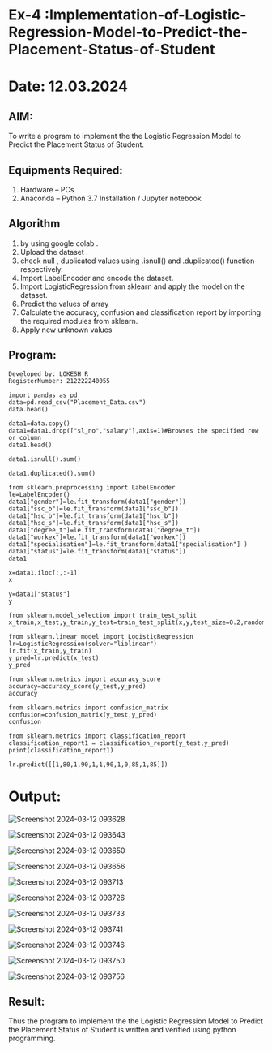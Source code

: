 # Ex-4 :Implementation-of-Logistic-Regression-Model-to-Predict-the-Placement-Status-of-Student
# Date: 12.03.2024
## AIM:
To write a program to implement the the Logistic Regression Model to Predict the Placement Status of Student.

## Equipments Required:
1. Hardware – PCs
2. Anaconda – Python 3.7 Installation / Jupyter notebook

## Algorithm
1. by using google colab .
2. Upload the dataset .
3. check null , duplicated values using .isnull() and .duplicated() function respectively.
4. Import LabelEncoder and encode the dataset.
5. Import LogisticRegression from sklearn and apply the model on the dataset.
6. Predict the values of array
7. Calculate the accuracy, confusion and classification report by importing the required modules from sklearn.
8. Apply new unknown values
## Program:
```
Developed by: LOKESH R
RegisterNumber: 212222240055
```
```
import pandas as pd
data=pd.read_csv("Placement_Data.csv")
data.head()

data1=data.copy()
data1=data1.drop(["sl_no","salary"],axis=1)#Browses the specified row or column
data1.head()

data1.isnull().sum()

data1.duplicated().sum()

from sklearn.preprocessing import LabelEncoder
le=LabelEncoder()
data1["gender"]=le.fit_transform(data1["gender"])
data1["ssc_b"]=le.fit_transform(data1["ssc_b"])
data1["hsc_b"]=le.fit_transform(data1["hsc_b"])
data1["hsc_s"]=le.fit_transform(data1["hsc_s"])
data1["degree_t"]=le.fit_transform(data1["degree_t"])
data1["workex"]=le.fit_transform(data1["workex"])
data1["specialisation"]=le.fit_transform(data1["specialisation"] )     
data1["status"]=le.fit_transform(data1["status"])       
data1 

x=data1.iloc[:,:-1]
x

y=data1["status"]
y

from sklearn.model_selection import train_test_split
x_train,x_test,y_train,y_test=train_test_split(x,y,test_size=0.2,random_state=0)

from sklearn.linear_model import LogisticRegression
lr=LogisticRegression(solver="liblinear")
lr.fit(x_train,y_train)
y_pred=lr.predict(x_test)
y_pred

from sklearn.metrics import accuracy_score
accuracy=accuracy_score(y_test,y_pred)
accuracy

from sklearn.metrics import confusion_matrix
confusion=confusion_matrix(y_test,y_pred)
confusion

from sklearn.metrics import classification_report
classification_report1 = classification_report(y_test,y_pred)
print(classification_report1)

lr.predict([[1,80,1,90,1,1,90,1,0,85,1,85]])
```

# Output:

![Screenshot 2024-03-12 093628](https://github.com/LokeshRajamani/Implementation-of-Logistic-Regression-Model-to-Predict-the-Placement-Status-of-Student/assets/120544804/dc4d32bb-297b-4532-ae9e-8639734cb559)

![Screenshot 2024-03-12 093643](https://github.com/LokeshRajamani/Implementation-of-Logistic-Regression-Model-to-Predict-the-Placement-Status-of-Student/assets/120544804/dbd0d63e-3c83-4d49-abd5-a4baa522a2f8)

![Screenshot 2024-03-12 093650](https://github.com/LokeshRajamani/Implementation-of-Logistic-Regression-Model-to-Predict-the-Placement-Status-of-Student/assets/120544804/a27f2467-28dd-4141-b3bc-b8a463b90ea3)

![Screenshot 2024-03-12 093656](https://github.com/LokeshRajamani/Implementation-of-Logistic-Regression-Model-to-Predict-the-Placement-Status-of-Student/assets/120544804/f80457d9-fc71-44dc-958b-66bc900b8051)

![Screenshot 2024-03-12 093713](https://github.com/LokeshRajamani/Implementation-of-Logistic-Regression-Model-to-Predict-the-Placement-Status-of-Student/assets/120544804/27f37da4-2753-44fe-8b1c-ad3ec00aaff3)

![Screenshot 2024-03-12 093726](https://github.com/LokeshRajamani/Implementation-of-Logistic-Regression-Model-to-Predict-the-Placement-Status-of-Student/assets/120544804/e754158a-eccf-46d6-810e-7cea6d2a42c8)


![Screenshot 2024-03-12 093733](https://github.com/LokeshRajamani/Implementation-of-Logistic-Regression-Model-to-Predict-the-Placement-Status-of-Student/assets/120544804/d69a96d0-eb1f-48ff-8a8c-0746ccbc5103)


![Screenshot 2024-03-12 093741](https://github.com/LokeshRajamani/Implementation-of-Logistic-Regression-Model-to-Predict-the-Placement-Status-of-Student/assets/120544804/cc9ff84b-57eb-4511-ac16-e44486a6c541)

![Screenshot 2024-03-12 093746](https://github.com/LokeshRajamani/Implementation-of-Logistic-Regression-Model-to-Predict-the-Placement-Status-of-Student/assets/120544804/e6874dd7-aab2-491a-aa91-12c58af9f811)

![Screenshot 2024-03-12 093750](https://github.com/LokeshRajamani/Implementation-of-Logistic-Regression-Model-to-Predict-the-Placement-Status-of-Student/assets/120544804/250cbc00-a690-4000-8a6a-e56081d8406c)

![Screenshot 2024-03-12 093756](https://github.com/LokeshRajamani/Implementation-of-Logistic-Regression-Model-to-Predict-the-Placement-Status-of-Student/assets/120544804/c092bdc8-c3d9-41d3-a42f-e4ed30d60960)


## Result:
Thus the program to implement the the Logistic Regression Model to Predict the Placement Status of Student is written and verified using python programming.
